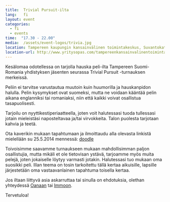 ```yaml
---
title:  Trivial Pursuit-ilta
lang:   fi
layout: event
categories:
  - fi
  - events
time:  "17.30 - 22.00"
media:  /assets/event-logos/trivia.jpg
location: Tampereen kaupungin kansainvälinen toimintakeskus, Suvantokatu 13, 2.krs
location-url: http://www.yritysopas.com/tampereenkansainvalinentoimintakeskus/
---
```


Kesälomaa odotellessa on tarjolla hauska peli-ilta Tampereen Suomi-Romania yhdistyksen jäsenten seurassa Trivial Pursuit -turnauksen merkeissä.

Peliin ei tarvitse varustautua muutoin kuin huumorilla ja hauskanpidon halulla. Pelin kysymykset ovat suomeksi, mutta ne voidaan kääntää pelin aikana englanniksi tai romaniaksi, niin että kaikki voivat osallistua tasapuolisesti.

Tarjoilu on nyyttikestiperiaatteella, joten voit halutessasi tuoda tullessasi jotain mieleistäsi naposteltavaa ja/tai virvokkeita. Talon puolesta tarjotaan kahvia ja teetä.

Ota kaverikin mukaan tapahtumaan ja ilmoittaudu alla olevasta linkistä mielellään su 25.5.2014 mennessä: [doodle](http://doodle.com/kqqqhr9ng53b6kea)

Toivoisimme saavamme turnaukseen mukaan mahdollisimman paljon osallistujia, mutta mikäli et ole tietovisan ystävä, tarjoamme myös muita pelejä, joten jokaiselle löytyy varmasti jotakin. Halutessasi tuo mukaan oma suosikki peli. Illan teema on tosin tarkoitettu tällä kertaa aikuisille, lapsille järjestetään oma vastaavanlainen tapahtuma toisella kertaa.

Jos iltaan liittyvä asia askarruttaa tai sinulla on ehdotuksia, olethan yhteydessä [Oanaan](mailto:oana.syrjalainen@yahoo.com) tai [Immoon](mailto:immo.syrjalainen@hotmail.com).

Tervetuloa!